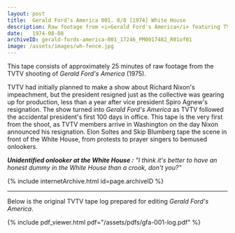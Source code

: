 ```yaml
---
layout: post
title:  Gerald Ford’s America 001. 8/8 [1974] White House
description: Raw footage from <i>Gerald Ford's America</i> featuring TVTV at the White House on the day of Richard Nixon's resignation
date:   1974-08-08
archiveID: gerald-fords-america-001_17246_PM0017482_R01of01
image: /assets/images/wh-fence.jpg
---
```


This tape consists of approximately 25 minutes of raw footage from the TVTV shooting of <i>Gerald Ford's America</i> (1975).

TVTV had initially planned to make a show about Richard Nixon's impeachment, but the president resigned just as the collective was gearing up for production, less than a year after vice president Spiro Agnew's resignation. The show turned into <i>Gerald Ford's America</i> as TVTV followed the accidental president's first 100 days in office. This tape is the very first from the shoot, as TVTV members arrive in Washington on the day  Nixon announced his resignation. Elon Soltes and Skip Blumberg tape the scene in front of the White House, from protests to prayer singers to bemused onlookers.

*__Unidentified onlooker at the White House :__ "I think it's better to have an honest dummy in the White House than a crook, don't you?"*

<div class="iframe-container-4-3 mx-auto" style="width: 80%">
  {% include internetArchive.html id=page.archiveID %}
</div>

---

<div class="container">
  <div class="row">
    <div class="col">
      <p>Below is the original TVTV tape log prepared for editing <i>Gerald Ford's America</i>.</p>
    </div>
  </div>

  <div class="row">
    {% include pdf_viewer.html pdf="/assets/pdfs/gfa-001-log.pdf" %}
  </div>

</div>
